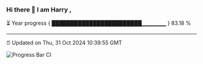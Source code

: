 ### Hi there 👋 I am Harry , 

⏳ Year progress { ████████████████████████▁▁▁▁▁▁ } 83.18 %

---

⏰ Updated on Thu, 31 Oct 2024 10:39:55 GMT

![Progress Bar CI](https://github.com/duykhang68/duykhang68/workflows/Progress%20Bar%20CI/badge.svg)
